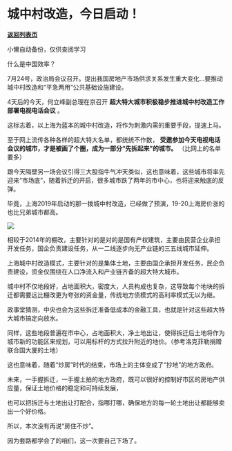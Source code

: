 # 城中村改造，今日启动！

[**返回列表页**](/gzh/政事堂2019)

小懒自动备份，仅供查阅学习

什么是中国效率？

7月24号，政治局会议召开。提出我国房地产市场供求关系发生重大变化...要推动城中村改造和“平急两用”公共基础设施建设。  

4天后的今天，何立峰副总理在京召开 **超大特大城市积极稳步推进城中村改造工作部署电视电话会议** 。

这标志着，以上海为蓝本的城中村改造，将作为刺激内需的重要手段，提速上马。

至于网上流传各种各样的超大特大名单，都统统不作数， **受邀参加今天电视电话会议的城市，才是被画了个圈，成为一部分“先拆起来”的城市。**
（比网上的名单要多）

跟今天隔壁另一场会议引得三大股指牛气冲天类似，这也意味着，这些城市将率先迎来“市场底”，随着拆迁的开启，很多城市跌了两年的市中心，也将迎来触底的反弹。

毕竟，上海2019年启动的那一拨城中村改造，已经做了预演，19-20上海房价涨的也比兄弟城市都高。  

![](https://mmbiz.qpic.cn/mmbiz_jpg/rxhS23yu8cMLuE35ibETbzChSoEUPLN5OzV4Qsv3oVM8NE1Otn7icy4GRovKNics3zYt2MgaZ5cCvib4N4rDfhDtvg/640?wx_fmt=jpeg)

相较于2014年的棚改，主要针对的是对的是国有产权建筑，主要由民营企业承担开发任务，国企负责建设任务，从一二线逐步向无产业链的三五线城市延伸。

上海城中村改造模式，主要针对的是集体土地，主要由国企承担开发任务，民企负责建设，资金仅围绕在人口净流入和产业链齐备的超大特大城市。

城中村不仅地段好，占地面积大，密度大，人员构成也复杂，这导致每个地块的拆迁都需要远比棚改更为夸张的资金量，传统地方债模式的高利率模式无以为继。

政事堂猜测，中央也会为这些拆迁准备低成本的金融工具，也就是针对这些超大特大城市搞定向放水。

同样，这些地段普遍在市中心，占地面积大，净土地出让，使得拆迁后土地将作为城市新的功能区来规划，可以用标杆的方式拉升附近的地价。（参考洛克菲勒捐赠联合国大厦的土地）

这也意味着，随着“炒房”时代的结束，市场上的主体变成了“抄地”的地方政府。

未来，一手握拆迁，一手握土拍的地方政府，既可以很好的控制好市区的房地产供应量，保证土地价格的稳定和可持续发展，

也可以把拆迁与土地出让打配合，指哪打哪，确保地方的每一轮土地出让都能够卖出一个好价格。

所以，本次没有再说“房住不炒”。

因为套路都学会了的咱们，这一次要自己下场了。  


